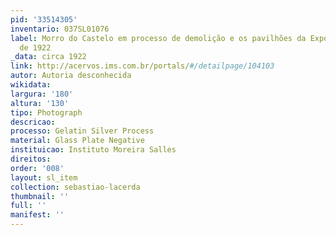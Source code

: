 ```yaml
---
pid: '33514305'
inventario: 037SL01076
label: Morro do Castelo em processo de demolição e os pavilhões da Exposição Internacional
  de 1922
_data: circa 1922
link: http://acervos.ims.com.br/portals/#/detailpage/104103
autor: Autoria desconhecida
wikidata: 
largura: '180'
altura: '130'
tipo: Photograph
descricao: 
processo: Gelatin Silver Process
material: Glass Plate Negative
instituicao: Instituto Moreira Salles
direitos: 
order: '008'
layout: sl_item
collection: sebastiao-lacerda
thumbnail: ''
full: ''
manifest: ''
---
```

